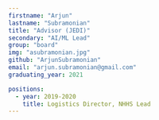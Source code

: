 ```yaml
---
firstname: "Arjun"
lastname: "Subramonian"
title: "Advisor (JEDI)"
secondary: "AI/ML Lead"
group: "board"
img: "asubramonian.jpg"
github: "ArjunSubramonian"
email: "arjun.subramonian@gmail.com"
graduating_year: 2021

positions:
  - year: 2019-2020
    title: Logistics Director, NHHS Lead
---
```

